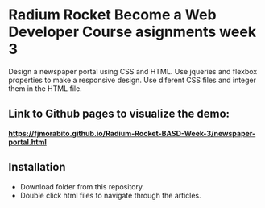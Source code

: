 # Radium Rocket Become a Web Developer Course asignments week 3

Design a newspaper portal using CSS and HTML. Use jqueries and flexbox properties to make a responsive design. Use diferent CSS files and integer them in the HTML file.

## Link to Github pages to visualize the demo:

**https://fjmorabito.github.io/Radium-Rocket-BASD-Week-3/newspaper-portal.html**

## Installation

- Download folder from this repository.
- Double click html files to navigate through the articles.
